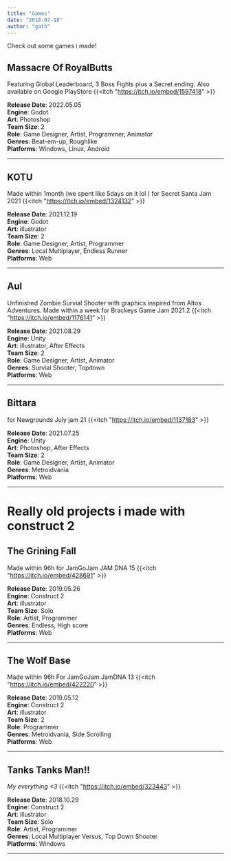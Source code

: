 ```yaml
---
title: "Games"
date: "2018-07-18"
author: "gath" 
---
```


Check out some games i made!

## Massacre Of RoyalButts
Featuring Global Leaderboard, 3 Boss Fights plus a Secret ending. Also available on Google PlayStore
{{<itch "https://itch.io/embed/1597418" >}}

**Release Date**: 2022.05.05 
<br> **Engine**: Godot
<br> **Art**: Photoshop
<br> **Team Size**: 2
<br> **Role**: Game Designer, Artist, Programmer, Animator
<br> **Genres**: Beat-em-up, Roughlike
<br> **Platforms**: Windows, Linux, Android
<hr>
<!-- Back when Sri Lankan economical crisis got to its peak me and my friend Inuka teamed up to make a video game representing the mental state of litrealy every fellow sri lankan. I worked on it mostly as the artist, drawing everything on paper and bringing them to life with photoshop and frame by frame hand drawn animations.And as for the game engine we went with godot because its freaking awesome ya know. As our very first commerical release both of were really proud and happy for what we were able to achieve in a really short period of time with very limited resources. -->



## KOTU
Made within 1month (we spent like 5days on it lol ) for Secret Santa Jam 2021
{{<itch "https://itch.io/embed/1324132" >}}

**Release Date**: 2021.12.19 
<br> **Engine**: Godot
<br> **Art**: illustrator
<br> **Team Size**: 2
<br> **Role**: Game Designer, Artist, Programmer
<br> **Genres**: Local Multiplayer, Endless Runner
<br> **Platforms**: Web
<hr>

## Aul
Unfinished Zombie Survial Shooter with graphics inspired from Altos Adventures. Made within a week for Brackeys Game Jam 2021.2
{{<itch "https://itch.io/embed/1176141" >}}

**Release Date**: 2021.08.29 
<br> **Engine**: Unity
<br> **Art**: illustrator, After Effects
<br> **Team Size**: 2
<br> **Role**: Game Designer, Artist, Animator
<br> **Genres**: Survial Shooter, Topdown
<br> **Platforms**: Web
<hr>

## Bittara
for Newgrounds July jam 21
{{<itch "https://itch.io/embed/1137183" >}}

**Release Date**: 2021.07.25
<br> **Engine**: Unity
<br> **Art**: Photoshop, After Effects
<br> **Team Size**: 2
<br> **Role**: Game Designer, Artist, Animator
<br> **Genres**: Metroidvania
<br> **Platforms**: Web
<hr>

# Really old projects i made with construct 2

## The Grining Fall
Made within 96h for JamGoJam JAM DNA 15
{{<itch "https://itch.io/embed/428691" >}}

**Release Date**: 2019.05.26
<br> **Engine**: Construct 2
<br> **Art**: illustrator
<br> **Team Size**: Solo
<br> **Role**: Artist, Programmer
<br> **Genres**: Endless, High score
<br> **Platforms**: Web
<hr>

## The Wolf Base
Made within 96h For JamGoJam JamDNA 13
{{<itch "https://itch.io/embed/422220" >}}

**Release Date**: 2019.05.12
<br> **Engine**: Construct 2
<br> **Art**: illustrator
<br> **Team Size**: 2
<br> **Role**: Programmer
<br> **Genres**: Metroidvania, Side Scrolling
<br> **Platforms**: Web
<hr>

## Tanks Tanks Man!!
_My everything <3_
{{<itch "https://itch.io/embed/323443" >}}

**Release Date**: 2018.10.29
<br> **Engine**: Construct 2
<br> **Art**: illustrator
<br> **Team Size**: Solo
<br> **Role**: Artist, Programmer
<br> **Genres**: Local Multiplayer Versus, Top Down Shooter
<br> **Platforms**: Windows
<hr>